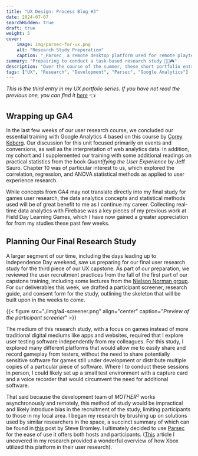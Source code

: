 ```yaml
---
title: "UX Design: Process Blog #3"
date: 2024-07-07
searchHidden: true
draft: true
weight: 5
cover:
    image: img/parsec-for-ux.png
    alt: "Research Study Preperation"
    caption: "_Parsec_ a remote desktop platform used for remote playtesting & Games User Research."
summary: "Prepairing to conduct a task-based research study 👨‍🔬🎮️"
description: "Over the course of the summer, these short portfolio entries describe my research process for my user experience research capstone."
tags: ["UX", "Research", "Development", "Parsec", "Google Analytics"]
---
```


_This is the third entry in my UX portfolio series. If you have not read the previous one, you can find it [here](../ux-p2/)_ 👈️

## Wrapping up GA4

In the last few weeks of our user research course, we concluded our essential training with Google Analytics 4 based on this course by [Corey Koberg](https://www.linkedin.com/learning/google-analytics-4-ga4-essential-training-14915362?u=56745513). Our discussion for this unit focused primarily on events and conversions, as well as the interpretation of web analytics data. In addition, my cohort and I supplemented our training with some additional readings on practical statistics from the book _Quantifying the User Experience_ by Jeff Sauro. Chapter 10 was of particular interest to us, which explored the correlation, regression, and ANOVA statistical methods as applied to user experience research.

While concepts from GA4 may not translate directly into my final study for games user research, the data analytics concepts and statistical methods used will be of great benefit to me as I continue my career. Collecting real-time data analytics with Firebase was a key pieces of my previous work at Field Day Learning Games, which I have now gained a greater appreciation for from my studies these past few weeks.

## Planning Our Final Research Study

A larger segment of our time, including the days leading up to Independence Day weekend, saw us preparing for our final user research study for the third piece of our UX capstone. As part of our preparation, we reviewed the user recruitment practices from the fall of the first part of our capstone training, including some lectures from the [Nielson Norman group](https://www.youtube.com/watch?v=o29up51Sxs8). For our deliverables this week, we drafted a participant screener, research guide, and consent form for the study, outlining the skeleton that will be built upon in the weeks to come.

{{< figure src="./img/a4-screener.png" align="center" caption="_Preview of the participant screener_" >}}

The medium of this research study, with a focus on games instead of more traditional digital mediums like apps and websites, required that I explore user testing software independently from my colleagues. For this study, I explored many different platforms that would allow me to easily share and record gameplay from testers, without the need to share potentially sensitive software for games still under development or distribute multiple copies of a particular piece of software. Where I to conduct these sessions in person, I could likely set up a small test environment with a capture card and a voice recorder that would circumvent the need for additional software.

That said because the development team of _MOTHER²_ works asynchronously and remotely, this method of study would be impractical and likely introduce bias in the recruitment of the study, limiting participants to those in my local area. I began my research by brushing up on solutions used by similar researchers in the space, a succinct summary of which can be found in [this](https://gamesuserresearch.com/top-remote-playtest-platforms-for-unmoderated-testing/) post by Steve Bromley. I ultimately decided to use [Parsec](https://parsec.app/) for the ease of use it offers both hosts and participants. ([This](https://developer.microsoft.com/en-us/games/articles/2023/05/how-xbox-research-accomplished-worldwide-virtual-playtesting-with-parsec/) article I uncovered in my research provided a wonderful overview of how Xbox utilized this platform in their user research).
